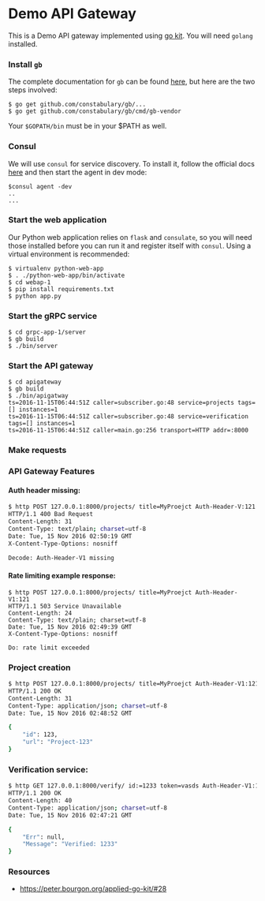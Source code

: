 # Demo API Gateway

This is a Demo API gateway implemented using [go kit](https://gokit.io/examples/). You will need
`golang` installed.

### Install `gb`

The complete documentation for `gb` can be found [here](https://getgb.io/), but here are
the two steps involved:

```
$ go get github.com/constabulary/gb/...
$ go get github.com/constabulary/gb/cmd/gb-vendor
```

Your `$GOPATH/bin` must be in your $PATH as well.

### Consul 

We will use `consul` for service discovery. To install it, follow the official docs 
[here](https://www.consul.io/intro/getting-started/install.html) and then start the
agent in dev mode:


```
$consul agent -dev
.. 
...
```
### Start the web application

Our Python web application relies on `flask` and `consulate`, so you will need those installed
before you can run it and register itself with `consul`. Using a virtual environment is recommended:

```
$ virtualenv python-web-app
$ . ./python-web-app/bin/activate
$ cd webap-1
$ pip install requirements.txt
$ python app.py

```

### Start the gRPC service

```
$ cd grpc-app-1/server
$ gb build
$ ./bin/server
```


### Start the API gateway

```
$ cd apigateway
$ gb build
$ ./bin/apigatway
ts=2016-11-15T06:44:51Z caller=subscriber.go:48 service=projects tags=[] instances=1
ts=2016-11-15T06:44:51Z caller=subscriber.go:48 service=verification tags=[] instances=1
ts=2016-11-15T06:44:51Z caller=main.go:256 transport=HTTP addr=:8000
```

### Make requests

### API Gateway Features


#### Auth header missing:

```bash
$ http POST 127.0.0.1:8000/projects/ title=MyProejct Auth-Header-V:121
HTTP/1.1 400 Bad Request
Content-Length: 31
Content-Type: text/plain; charset=utf-8
Date: Tue, 15 Nov 2016 02:50:19 GMT
X-Content-Type-Options: nosniff

Decode: Auth-Header-V1 missing
```

#### Rate limiting example response:

```
$ http POST 127.0.0.1:8000/projects/ title=MyProejct Auth-Header-V1:121
HTTP/1.1 503 Service Unavailable
Content-Length: 24
Content-Type: text/plain; charset=utf-8
Date: Tue, 15 Nov 2016 02:49:39 GMT
X-Content-Type-Options: nosniff

Do: rate limit exceeded

```

### Project creation

```bash
$ http POST 127.0.0.1:8000/projects/ title=MyProejct Auth-Header-V1:121
HTTP/1.1 200 OK
Content-Length: 31
Content-Type: application/json; charset=utf-8
Date: Tue, 15 Nov 2016 02:48:52 GMT

{
    "id": 123,
    "url": "Project-123"
}
```


### Verification service:


```bash
$ http GET 127.0.0.1:8000/verify/ id:=1233 token=vasds Auth-Header-V1:121
HTTP/1.1 200 OK
Content-Length: 40
Content-Type: application/json; charset=utf-8
Date: Tue, 15 Nov 2016 02:47:21 GMT

{
    "Err": null,
    "Message": "Verified: 1233"
}

```

### Resources

- https://peter.bourgon.org/applied-go-kit/#28


